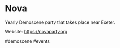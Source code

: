# Nova

Yearly Demoscene party that takes place near Exeter.

Website: https://novaparty.org

#demoscene #events